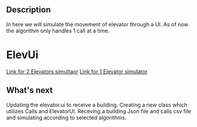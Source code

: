 ## Description
In here we will simulate the movement of elevator through a UI. As of now the algorithm only handles 1 call at a time.

# ElevUi
[Link for 2 Elevators simultaor](https://youtu.be/HnYb2Hm9wEg)
[Link for 1 Elevator simulator](https://youtu.be/-tUELfBsF24)


## What's next
Updating the elevator.ui to receive a building.
Creating a new class which utilizes Calls and ElevatorUI.
Receving a building Json file and calls csv file and simulating according to selected algorithms.
